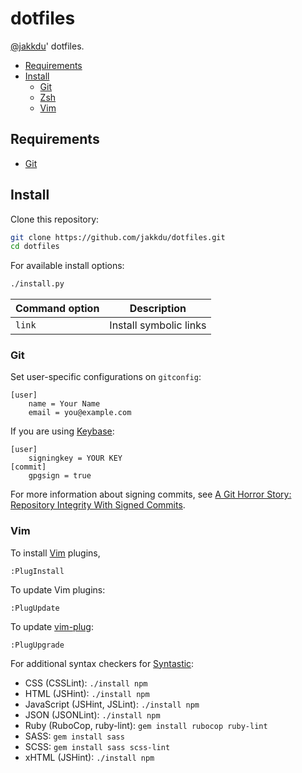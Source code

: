 # dotfiles

[@jakkdu](https://github.com/jakkdu)' dotfiles.

- [Requirements](#requirements)
- [Install](#install)
    - [Git](#git)
    - [Zsh](#zsh)
    - [Vim](#vim)

## Requirements

- [Git](http://git-scm.com)

## Install

Clone this repository:

``` sh
git clone https://github.com/jakkdu/dotfiles.git
cd dotfiles
```

For available install options:

``` sh
./install.py
```

Command option | Description
---------------|-----------------------------------------------
`link`         | Install symbolic links

### Git

Set user-specific configurations on `gitconfig`:

```
[user]
	name = Your Name
	email = you@example.com
```

If you are using [Keybase](https://keybase.io):

```
[user]
	signingkey = YOUR KEY
[commit]
	gpgsign = true
```

For more information about signing commits, see [A Git Horror Story: Repository Integrity With Signed Commits](http://mikegerwitz.com/papers/git-horror-story).

### Vim

To install [Vim](http://www.vim.org) plugins,

```
:PlugInstall
```

To update Vim plugins:

```
:PlugUpdate
```

To update [vim-plug](https://github.com/junegunn/vim-plug):

```
:PlugUpgrade
```

For additional syntax checkers for [Syntastic](https://github.com/scrooloose/syntastic):

- CSS (CSSLint): `./install npm`
- HTML (JSHint): `./install npm`
- JavaScript (JSHint, JSLint): `./install npm`
- JSON (JSONLint): `./install npm`
- Ruby (RuboCop, ruby-lint): `gem install rubocop ruby-lint`
- SASS: `gem install sass`
- SCSS: `gem install sass scss-lint`
- xHTML (JSHint): `./install npm`
